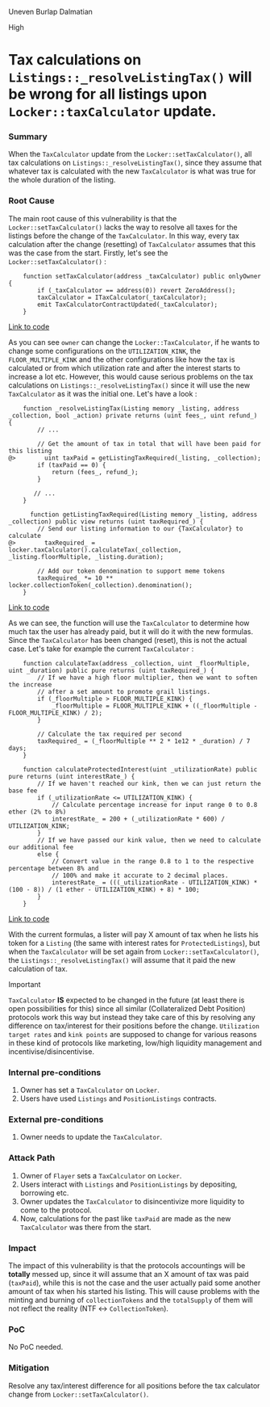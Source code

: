 Uneven Burlap Dalmatian

High

# Tax calculations on ```Listings::_resolveListingTax()``` will be wrong for all listings upon ```Locker::taxCalculator``` update.

### Summary

When the ```TaxCalculator``` update from the ```Locker::setTaxCalculator()```, all tax calculations on ```Listings::_resolveListingTax()```, since they assume that whatever tax is calculated with the new ```TaxCalculator``` is what was true for the whole duration of the listing.

### Root Cause

The main root cause of this vulnerability is that the ```Locker::setTaxCalculator()``` lacks the way to resolve all taxes for the listings before the change of the ```TaxCalculator```. In this way, every tax calculation after the change (resetting) of ```TaxCalculator``` assumes that this was the case from the start. Firstly, let's see the ```Locker::setTaxCalculator()``` :
```solidity
    function setTaxCalculator(address _taxCalculator) public onlyOwner {
        if (_taxCalculator == address(0)) revert ZeroAddress();
        taxCalculator = ITaxCalculator(_taxCalculator);
        emit TaxCalculatorContractUpdated(_taxCalculator);
    }
```
[Link to code](https://github.com/sherlock-audit/2024-08-flayer/blob/0ec252cf9ef0f3470191dcf8318f6835f5ef688c/flayer/src/contracts/Locker.sol#L484C1-L488C6)

As you can see ```owner``` can change the ```Locker::TaxCalculator```, if he wants to change some configurations on the ```UTILIZATION_KINK```, the ```FLOOR_MULTIPLE_KINK``` and the other configurations like how the tax is calculated or from which utilization rate and after the interest starts to increase a lot etc.  However, this would cause serious problems on the tax calculations on ```Listings::_resolveListingTax()``` since it will use the new ```TaxCalculator``` as it was the initial one. Let's have a look :
```solidity
    function _resolveListingTax(Listing memory _listing, address _collection, bool _action) private returns (uint fees_, uint refund_) {
        // ...

        // Get the amount of tax in total that will have been paid for this listing
@>        uint taxPaid = getListingTaxRequired(_listing, _collection);
        if (taxPaid == 0) {
            return (fees_, refund_);
        }

       // ...
    }

      function getListingTaxRequired(Listing memory _listing, address _collection) public view returns (uint taxRequired_) {
        // Send our listing information to our {TaxCalculator} to calculate
@>        taxRequired_ = locker.taxCalculator().calculateTax(_collection, _listing.floorMultiple, _listing.duration);

        // Add our token denomination to support meme tokens
        taxRequired_ *= 10 ** locker.collectionToken(_collection).denomination();
    }
```
[Link to code](https://github.com/sherlock-audit/2024-08-flayer/blob/0ec252cf9ef0f3470191dcf8318f6835f5ef688c/flayer/src/contracts/Listings.sol#L918C1-L956C6)

As we can see, the function will use the ```TaxCalculator``` to determine how much tax the user has already paid, but it will do it with the new formulas. Since the ```TaxCalculator``` has been changed (reset), this is not the actual case. Let's take for example the current ```TaxCalculator``` :
```solidity
    function calculateTax(address _collection, uint _floorMultiple, uint _duration) public pure returns (uint taxRequired_) {
        // If we have a high floor multiplier, then we want to soften the increase
        // after a set amount to promote grail listings.
        if (_floorMultiple > FLOOR_MULTIPLE_KINK) {
            _floorMultiple = FLOOR_MULTIPLE_KINK + ((_floorMultiple - FLOOR_MULTIPLE_KINK) / 2);
        }

        // Calculate the tax required per second
        taxRequired_ = (_floorMultiple ** 2 * 1e12 * _duration) / 7 days;
    }

    function calculateProtectedInterest(uint _utilizationRate) public pure returns (uint interestRate_) {
        // If we haven't reached our kink, then we can just return the base fee
        if (_utilizationRate <= UTILIZATION_KINK) {
            // Calculate percentage increase for input range 0 to 0.8 ether (2% to 8%)
            interestRate_ = 200 + (_utilizationRate * 600) / UTILIZATION_KINK;
        }
        // If we have passed our kink value, then we need to calculate our additional fee
        else {
            // Convert value in the range 0.8 to 1 to the respective percentage between 8% and
            // 100% and make it accurate to 2 decimal places.
            interestRate_ = (((_utilizationRate - UTILIZATION_KINK) * (100 - 8)) / (1 ether - UTILIZATION_KINK) + 8) * 100;
        }
    }
```
[Link to code](https://github.com/sherlock-audit/2024-08-flayer/blob/main/flayer/src/contracts/TaxCalculator.sol)

With the current formulas, a lister will pay X amount of tax when he lists his token for a ```Listing``` (the same with interest rates for ```ProtectedListings```), but when the ```TaxCalculator``` will be set again from ```Locker::setTaxCalculator()```, the ```Listings::_resolveListingTax()``` will assume that it paid the new calculation of tax.

> [!IMPORTANT]  
> ```TaxCalculator``` **IS** expected to be changed in the future (at least there is open possibilities for this) since all similar (Collateralized Debt Position) protocols work this way but instead they take care of this by resolving any difference on tax/interest for their positions before the change. ```Utilization target rates``` and ```kink points``` are supposed to change for various reasons in these kind of protocols like marketing, low/high liquidity management and incentivise/disincentivise.


### Internal pre-conditions

1. Owner has set a ```TaxCalculator``` on ```Locker```.
2. Users have used ```Listings``` and ```PositionListings``` contracts.

### External pre-conditions

1. Owner needs to update the ```TaxCalculator```.

### Attack Path

1. Owner of ```Flayer``` sets a ```TaxCalculator``` on ```Locker```.
2. Users interact with ```Listings``` and ```PositionListings``` by depositing, borrowing etc.
3. Owner updates the ```TaxCalculator``` to disincentivize more liquidity to come to the protocol.
4. Now, calculations for the past like ```taxPaid``` are made as the new ```TaxCalculator``` was there from the start.

### Impact

The impact of this vulnerability is that the protocols accountings will be **totally** messed up, since it will assume that an X amount of tax was paid (```taxPaid```), while this is not the case and the user actually paid some another amount of tax when his started his listing. This will cause problems with the minting and burning of ```collectionTokens``` and the ```totalSupply``` of them will not reflect the reality (NTF <-> ```CollectionToken```).

### PoC

No PoC needed.

### Mitigation

Resolve any tax/interest difference for all positions before the tax calculator change from ```Locker::setTaxCalculator()```.